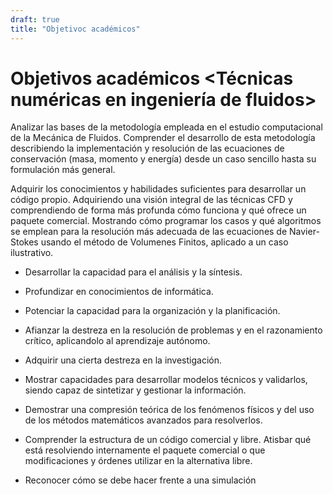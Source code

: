 ```yaml
---
draft: true
title: "Objetivoc académicos"
---
```

# Objetivos académicos <Técnicas numéricas en ingeniería de fluidos>

Analizar las bases de la metodología empleada en el estudio computacional de la Mecánica de Fluidos. Comprender el desarrollo de esta metodología describiendo la implementación y resolución de las ecuaciones de conservación (masa, momento y energía) desde un caso sencillo hasta su formulación más general.

Adquirir los conocimientos y habilidades suficientes para desarrollar un código propio. Adquiriendo una visión integral de las técnicas CFD y comprendiendo de forma más profunda cómo funciona y qué ofrece un paquete comercial. Mostrando cómo programar los casos y qué algoritmos se emplean para la resolución más adecuada de las ecuaciones de Navier-Stokes usando el método de Volumenes Finitos, aplicado a un caso ilustrativo. 

- Desarrollar la capacidad para el análisis y la síntesis.
- Profundizar en conocimientos de informática.
- Potenciar la capacidad para la organización y la planificación.
- Afianzar la destreza en la resolución de problemas y en el razonamiento crítico, aplicandolo al aprendizaje autónomo.

- Adquirir una cierta destreza en la investigación.
- Mostrar capacidades para desarrollar modelos técnicos y validarlos, siendo capaz de sintetizar y gestionar la información.
- Demostrar una compresión teórica de los fenómenos físicos y del uso de los métodos matemáticos avanzados para resolverlos.

- Comprender la estructura de un código comercial y libre. Atisbar qué está resolviendo internamente el paquete comercial o que modificaciones y órdenes utilizar en la alternativa libre.
- Reconocer cómo se debe hacer frente a una simulación